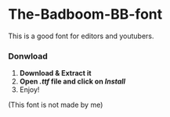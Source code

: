 # The-Badboom-BB-font
This is a good font for editors and youtubers.


### Donwload 

1. **Download & Extract it**
2. **Open _.ttf_ file and click on _Install_**
3. Enjoy!
 
 
 (This font is not made by me)

